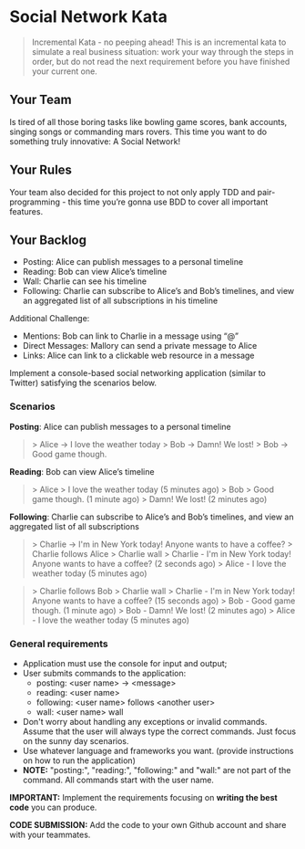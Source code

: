 # Social Network Kata

> Incremental Kata - no peeping ahead!
> This is an incremental kata to simulate a real business situation: work your way through the steps in order, but do not read the next requirement before you have finished your current one.


## Your Team
Is tired of all those boring tasks like bowling game scores, bank accounts, singing songs or commanding mars rovers. This time you want to do something truly innovative: A Social Network!

## Your Rules
Your team also decided for this project to not only apply TDD and pair-programming - this time you’re gonna use BDD to cover all important features.

## Your Backlog

- Posting: Alice can publish messages to a personal timeline
- Reading: Bob can view Alice’s timeline
- Wall: Charlie can see his timeline
- Following: Charlie can subscribe to Alice’s and Bob’s timelines, and view an aggregated list of all subscriptions in his timeline


Additional Challenge:

- Mentions: Bob can link to Charlie in a message using “@”
- Direct Messages: Mallory can send a private message to Alice
- Links: Alice can link to a clickable web resource in a message

Implement a console-based social networking application (similar to Twitter) satisfying the scenarios below.

### Scenarios

**Posting**: Alice can publish messages to a personal timeline

> \> Alice -> I love the weather today
> \> Bob -> Damn! We lost!
> \> Bob -> Good game though.

**Reading**: Bob can view Alice’s timeline

> \> Alice
> \> I love the weather today (5 minutes ago)
> \> Bob
> \> Good game though. (1 minute ago)
> \> Damn! We lost! (2 minutes ago)

**Following**: Charlie can subscribe to Alice’s and Bob’s timelines, and view an aggregated list of all subscriptions

> \> Charlie -> I'm in New York today! Anyone wants to have a coffee?
> \> Charlie follows Alice
> \> Charlie wall
> \> Charlie - I'm in New York today! Anyone wants to have a coffee? (2 seconds ago)
> \> Alice - I love the weather today (5 minutes ago)

> \> Charlie follows Bob
> \> Charlie wall
> \> Charlie - I'm in New York today! Anyone wants to have a coffee? (15 seconds ago)
> \> Bob - Good game though. (1 minute ago)
> \> Bob - Damn! We lost! (2 minutes ago)
> \> Alice - I love the weather today (5 minutes ago)


### General requirements

- Application must use the console for input and output;
- User submits commands to the application:
    - posting: \<user name> -> \<message>
    - reading: \<user name>
    - following: \<user name> follows \<another user>
    - wall: \<user name> wall
- Don't worry about handling any exceptions or invalid commands. Assume that the user will always type the correct commands. Just focus on the sunny day scenarios.
- Use whatever language and frameworks you want. (provide instructions on how to run the application)
- **NOTE:** "posting:", "reading:", "following:" and "wall:" are not part of the command. All commands start with the user name.

**IMPORTANT:**  Implement the requirements focusing on **writing the best code** you can produce.

**CODE SUBMISSION:** Add the code to your own Github account and share with your teammates.
